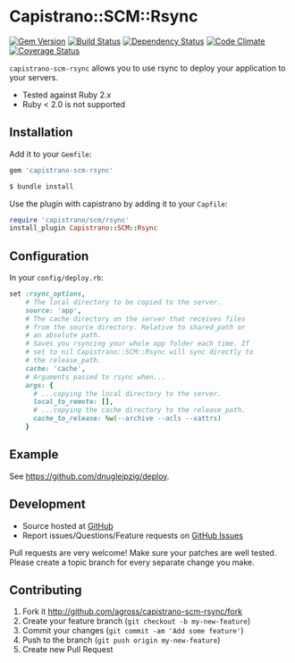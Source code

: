 # Capistrano::SCM::Rsync

[![Gem Version](https://badge.fury.io/rb/capistrano-scm-rsync.svg)](http://badge.fury.io/rb/capistrano-scm-rsync)
[![Build Status](https://travis-ci.org/agross/capistrano-scm-rsync.png?branch=master)](https://travis-ci.org/agross/capistrano-scm-rsync)
[![Dependency Status](https://gemnasium.com/agross/capistrano-scm-rsync.svg)](https://gemnasium.com/agross/capistrano-scm-rsync)
[![Code Climate](https://codeclimate.com/github/agross/capistrano-scm-rsync.png)](https://codeclimate.com/github/agross/capistrano-scm-rsync)
[![Coverage Status](https://coveralls.io/repos/agross/capistrano-scm-rsync/badge.svg)](https://coveralls.io/r/agross/capistrano-scm-rsync)

`capistrano-scm-rsync` allows you to use rsync to deploy your application to your servers.

* Tested against Ruby 2.x
* Ruby < 2.0 is not supported

## Installation

Add it to your `Gemfile`:

```ruby
gem 'capistrano-scm-rsync'
```

```sh
$ bundle install
```

Use the plugin with capistrano by adding it to your `Capfile`:

```ruby
require 'capistrano/scm/rsync'
install_plugin Capistrano::SCM::Rsync
```

## Configuration

In your `config/deploy.rb`:

```ruby
set :rsync_options,
    # The local directory to be copied to the server.
    source: 'app',
    # The cache directory on the server that receives files
    # from the source directory. Relative to shared_path or
    # an absolute path.
    # Saves you rsyncing your whole app folder each time. If
    # set to nil Capistrano::SCM::Rsync will sync directly to
    # the release_path.
    cache: 'cache',
    # Arguments passed to rsync when...
    args: {
      # ...copying the local directory to the server.
      local_to_remote: [],
      # ...copying the cache directory to the release_path.
      cache_to_release: %w(--archive --acls --xattrs)
    }
```

## Example

See https://github.com/dnugleipzig/deploy.

## Development

* Source hosted at [GitHub](https://github.com/agross/capistrano-scm-rsync)
* Report issues/Questions/Feature requests on [GitHub Issues](https://github.com/agross/capistrano-scm-rsync/issues)

Pull requests are very welcome! Make sure your patches are well tested. Please create a topic branch for every separate change you make.

## Contributing

1. Fork it http://github.com/agross/capistrano-scm-rsync/fork
1. Create your feature branch (`git checkout -b my-new-feature`)
1. Commit your changes (`git commit -am 'Add some feature'`)
1. Push to the branch (`git push origin my-new-feature`)
1. Create new Pull Request
